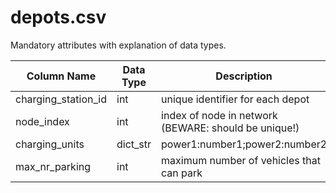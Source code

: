 # depots.csv
Mandatory attributes with explanation of data types.

Column Name | Data Type | Description
-- | -- | --
charging_station_id | int | unique identifier for each depot
node_index | int | index of node in network (BEWARE: should be unique!)
charging_units | dict_str | power1:number1;power2:number2
max_nr_parking | int | maximum number of vehicles that can park
